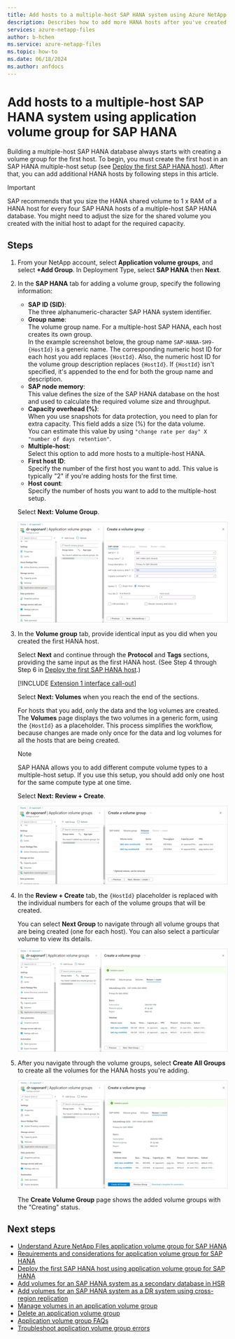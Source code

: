 ```yaml
---
title: Add hosts to a multiple-host SAP HANA system using Azure NetApp Files application volume group for SAP HANA | Microsoft Docs
description: Describes how to add more HANA hosts after you've created the first host in an SAP HANA multiple-host setup.
services: azure-netapp-files
author: b-hchen
ms.service: azure-netapp-files
ms.topic: how-to
ms.date: 06/18/2024
ms.author: anfdocs
---
```

# Add hosts to a multiple-host SAP HANA system using application volume group for SAP HANA

Building a multiple-host SAP HANA database always starts with creating a volume group for the first host. To begin, you must create the first host in an SAP HANA multiple-host setup (see [Deploy the first SAP HANA host](application-volume-group-deploy-first-host.md)). After that, you can add additional HANA hosts by following steps in this article. 

> [!IMPORTANT]
> SAP recommends that you size the HANA shared volume to 1 x RAM of a HANA host for every four SAP HANA hosts of a multiple-host SAP HANA database. You might need to adjust the size for the shared volume you created with the initial host to adapt for the required capacity.

## Steps

1. From your NetApp account, select **Application volume groups**, and select **+Add Group**. In Deployment Type, select **SAP HANA** then **Next**.   

2. In the **SAP HANA** tab for adding a volume group, specify the following information:  

    * **SAP ID (SID)**:    
        The three alphanumeric-character SAP HANA system identifier.
    * **Group name**:  
        The volume group name. For a multiple-host SAP HANA, each host creates its own group.   
        In the example screenshot below, the group name `SAP-HANA-SH9-{HostId}` is a generic name. The corresponding numeric host ID for each host you add replaces `{HostId}`. Also, the numeric host ID for the volume group description replaces `{HostId}`. If `{HostId}` isn't specified, it's appended to the end for both the group name and description.
    * **SAP node memory**:   
        This value defines the size of the SAP HANA database on the host and used to calculate the required volume size and throughput. 
    * **Capacity overhead (%)**:   
        When you use snapshots for data protection, you need to plan for extra capacity. This field adds a size (%) for the data volume.  
        You can estimate this value by using `"change rate per day" X "number of days retention"`.
    * **Multiple-host**:   
        Select this option to add more hosts to a multiple-host HANA.
    * **First host ID**:   
        Specify the number of the first host you want to add. This value is typically "2" if you're adding hosts for the first time.
    * **Host count**:   
        Specify the number of hosts you want to add to the multiple-host setup.

    Select **Next: Volume Group**.

    [ ![Screenshot that shows the HANA section for adding hosts.](./media/application-volume-group-add-hosts/application-multiple-hosts-sap-hana.png) ](./media/application-volume-group-add-hosts/application-multiple-hosts-sap-hana.png#lightbox)

3. In the **Volume group** tab, provide identical input as you did when you created the first HANA host.  

    Select **Next** and continue through the **Protocol** and **Tags** sections, providing the same input as the first HANA host. (See Step 4 through Step 6 in [Deploy the first SAP HANA host](application-volume-group-deploy-first-host.md).)   

    [!INCLUDE [Extension 1 interface call-out](./includes/extension-one.md)]

    Select **Next: Volumes** when you reach the end of the sections. 

    For hosts that you add, only the data and the log volumes are created. The **Volumes** page displays the two volumes in a generic form, using the `{HostId}` as a placeholder. This process simplifies the workflow, because changes are made only once for the data and log volumes for all the hosts that are being created.

    > [!NOTE]
    > SAP HANA allows you to add different compute volume types to a multiple-host setup. If you use this setup, you should add only one host for the same compute type at one time.

    Select **Next: Review + Create**.  

    [ ![Screenshot that shows the Volumes section for adding hosts.](./media/application-volume-group-add-hosts/application-multiple-hosts-volumes.png) ](./media/application-volume-group-add-hosts/application-multiple-hosts-volumes.png#lightbox)

4. In the **Review + Create** tab, the `{HostId}` placeholder is replaced with the individual numbers for each of the volume groups that will be created. 

    You can select **Next Group** to navigate through all volume groups that are being created (one for each host). You can also select a particular volume to view its details.

    [ ![Screenshot that shows the Review and Create section for adding hosts.](./media/application-volume-group-add-hosts/application-multiple-review-create.png) ](./media/application-volume-group-add-hosts/application-multiple-review-create.png#lightbox)

5. After you navigate through the volume groups, select **Create All Groups** to create all the volumes for the HANA hosts you're adding. 

    [ ![Screenshot that shows the Create All Groups button.](./media/application-volume-group-add-hosts/application-multiple-create-groups.png) ](./media/application-volume-group-add-hosts/application-multiple-create-groups.png#lightbox)

    The **Create Volume Group** page shows the added volume groups with the "Creating" status.

## Next steps  

* [Understand Azure NetApp Files application volume group for SAP HANA](application-volume-group-introduction.md)
* [Requirements and considerations for application volume group for SAP HANA](application-volume-group-considerations.md)
* [Deploy the first SAP HANA host using application volume group for SAP HANA](application-volume-group-deploy-first-host.md)
* [Add volumes for an SAP HANA system as a secondary database in HSR](application-volume-group-add-volume-secondary.md)
* [Add volumes for an SAP HANA system as a DR system using cross-region replication](application-volume-group-disaster-recovery.md)
* [Manage volumes in an application volume group](application-volume-group-manage-volumes.md)
* [Delete an application volume group](application-volume-group-delete.md)
* [Application volume group FAQs](faq-application-volume-group.md)
* [Troubleshoot application volume group errors](troubleshoot-application-volume-groups.md)
